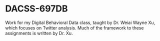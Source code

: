 # DACSS-697DB
Work for my Digital Behavioral Data class, taught by Dr. Weiai Wayne Xu, which focuses on Twitter analysis. Much of the framework to these assignments is written by Dr. Xu.
